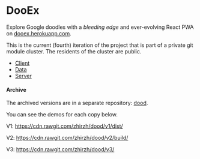 # DooEx
Explore Google doodles with a *bleeding edge* and ever-evolving React PWA on [dooex.herokuapp.com](https://dooex.herokuapp.com/).

This is the current (fourth) iteration of the project that is part of a private git module cluster. The residents of the cluster are public.

* [Client](https://github.com/zhirzh/dooex-client)
* [Data](https://github.com/zhirzh/dooex-data)
* [Server](https://github.com/zhirzh/dooex-server)

#### Archive

The archived versions are in a separate repository: [dood](https://github.com/zhirzh/dood).

You can see the demos for each copy below.

V1: https://cdn.rawgit.com/zhirzh/dood/v1/dist/

V2: https://cdn.rawgit.com/zhirzh/dood/v2/build/

V3: https://cdn.rawgit.com/zhirzh/dood/v3/
